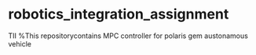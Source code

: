 # robotics_integration_assignment
TII
%This repositorycontains MPC controller for polaris gem austonamous vehicle 
